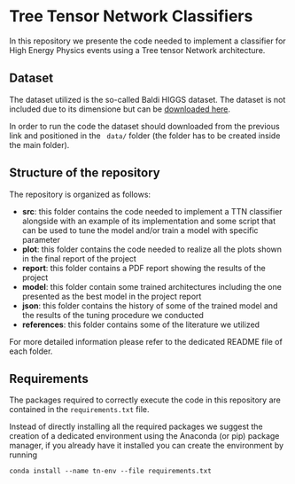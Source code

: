 # Tree Tensor Network Classifiers

In this repository we presente the code needed to implement a classifier for High Energy Physics events using a Tree tensor Network architecture.

## Dataset
The dataset utilized is the so-called Baldi HIGGS dataset. The dataset is not included due to its dimensione but can be [downloaded here](https://archive.ics.uci.edu/ml/datasets/HIGGS).

 In order to run the code the dataset should downloaded from the previous link and positioned in the ` data/` folder (the folder has to be created inside the main folder).

 ## Structure of the repository

The repository is organized as follows:
- **src**: this folder contains the code needed to implement a TTN classifier alongside with an example of its implementation and some script that can be used to tune the model and/or train a model with specific parameter
- **plot**: this folder contains the code needed to realize all the plots shown in the final report of the project
- **report**: this folder contains a PDF report showing the results of the project
- **model**: this folder contain some trained architectures including the one presented as the best model in the project report
- **json**: this folder contains the history of some of the trained model and the results of the tuning procedure we conducted
- **references**: this folder contains some of the literature we utilized

For more detailed information please refer to the dedicated README file of each folder.

## Requirements

The packages required to correctly execute the code in this repository are contained in the `requirements.txt` file. 

Instead of directly installing all the required packages we suggest the creation of a dedicated environment using the Anaconda (or pip) package manager, if you already have it installed you can create the environment by running

```
conda install --name tn-env --file requirements.txt
```